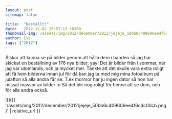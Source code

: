 ```yaml
---
layout: post
sitemap: false

title:  "Beställt!"
date:   2012-12-02 15:57:13 +0100
thumbnail-img: /assets/img/2012/december/2012/jejeje_50bb6c409606ee4f6cdc00cb.png
author: Eva
tags: ["2012"]
---
```


Älskar att kunna se på bilder genom att hålla dem i handen så jag har skickat en beställning av 176 nya bilder, yay! Det är bilder från i sommar, när jag var utomlands, och ja mycket mer. Tänkte att det skulle vara extra roligt att få hem bilderna innan jul för då kan jag ta med mig mina fotoalbum på julafton så alla andra får se. T.ex mormor har ju ingen dator så hon har missat massor av bilder :o Så det blir nog roligt för henne att se dom, och för alla andra också.

![]({{ '/assets/img/2012/december/2012/jejeje_50bb6c409606ee4f6cdc00cb.png)'  | relative_url }}

